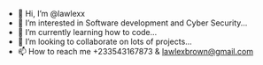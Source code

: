 - 👋 Hi, I’m @lawlexx
- 👀 I’m interested in Software development and Cyber Security...
- 🌱 I’m currently learning how to code...
- 💞️ I’m looking to collaborate on lots of projects...
- 📫 How to reach me +233543167873 & lawlexbrown@gmail.com

<!---
lawlexx1/lawlexx1 is a ✨ special ✨ repository because its `README.md` (this file) appears on your GitHub profile.
You can click the Preview link to take a look at your changes.
--->
